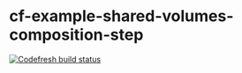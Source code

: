 # cf-example-shared-volumes-composition-step

[![Codefresh build status]( https://g.codefresh.io/api/badges/build?repoOwner=codefreshdemo&repoName=cf-example-shared-volumes-composition-step&branch=master&pipelineName=cf-example-shared-volumes-composition-step&accountName=nikolai&type=cf-1)]( https://g.codefresh.io/repositories/codefreshdemo/cf-example-shared-volumes-composition-step/builds?filter=trigger:build;branch:master;service:58396a16790f900100344cee~cf-example-shared-volumes-composition-step)